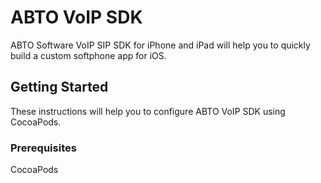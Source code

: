 # ABTO VoIP SDK

ABTO Software VoIP SIP SDK for iPhone and iPad will help you to quickly build a custom softphone app for iOS.

## Getting Started

These instructions will help you to configure ABTO VoIP SDK using CocoaPods.

### Prerequisites

CocoaPods
